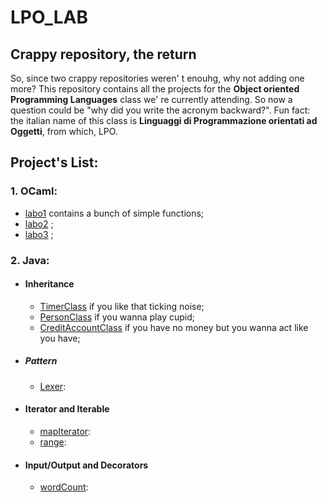 # LPO_LAB
## Crappy repository, the return
So, since two crappy repositories weren' t enouhg, why not adding one more?
This repository contains all the projects for the **Object oriented Programming Languages** class we' re currently attending. So now a question could be "why did you write the acronym backward?". Fun fact: the italian name of this class is **Linguaggi di Programmazione orientati ad Oggetti**, from which, LPO.
## Project's List:
### 1. OCaml:
  - [labo1](ocaml/labo1.ml) contains a bunch of simple functions;
  - [labo2](ocaml/labo2.ml) ;
  - [labo3](ocaml/labo3.ml) ;

### 2. Java:
  - #### Inheritance
    - [TimerClass](Java/timer/TimerClass.java) if you like that ticking noise;
    - [PersonClass](Java/person/PersonClass.java) if you wanna play cupid;
    - [CreditAccountClass](Java/credit_account/creditAccountClass.java) if you have no money but you wanna act like you have;
  
  - ##### Pattern
    - [Lexer]():
  
  - #### Iterator and Iterable
    - [mapIterator]():
    - [range]():
  
  - #### Input/Output and Decorators
     - [wordCount]():

